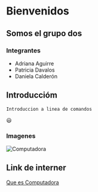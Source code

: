 # Bienvenidos
## Somos el grupo dos
### Integrantes
+ Adriana Aguirre
+ Patricia Davalos
+ Daniela Calderón

## Introduccióm
```
Introduccion a linea de comandos
```

:smiley:

### Imagenes 
![Computadora](https://c0.klipartz.com/pngpicture/1006/746/gratis-png-computadora-de-escritorio-dibujo-computadora.png)

## Link de interner
[ Que es Computadora](https://concepto.de/computadora/)
